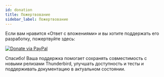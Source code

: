 ```yaml
---
id: donation
title: Пожертвование
sidebar_label: Пожертвование
---
```


Если вам нравится «Ответ с вложениями» и вы хотите поддержать его разработку, пожертвуйте здесь:

[![Donate via PayPal](/img/paypal-donate-button.png)](https://www.paypal.com/donate/?hosted_button_id=L2NQXHB7FQ5FJ)

Спасибо! Ваша поддержка помогает сохранять совместимость с новыми релизами Thunderbird, улучшать доступность и тесты и поддерживать документацию в актуальном состоянии.
